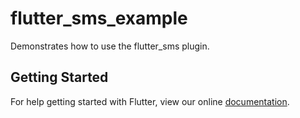 # flutter_sms_example

Demonstrates how to use the flutter_sms plugin.

## Getting Started

For help getting started with Flutter, view our online
[documentation](https://flutter.io/).
